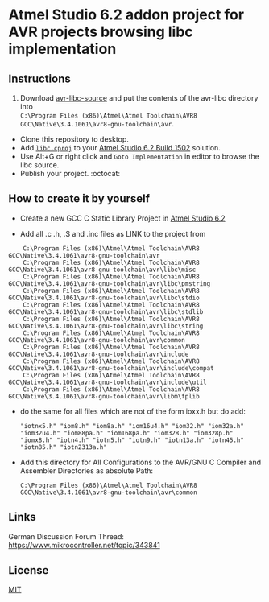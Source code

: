 # Atmel Studio 6.2 addon project for AVR projects browsing libc implementation

## Instructions

1. Download [avr-libc-source](http://distribute.atmel.no/tools/opensource/Atmel-AVR-GNU-Toolchain/3.4.5/avr-libc-1.8.0.tar.bz2)
  and put the contents of the avr-libc directory into  
  `C:\Program Files (x86)\Atmel\Atmel Toolchain\AVR8 GCC\Native\3.4.1061\avr8-gnu-toolchain\avr`.
* Clone this repository to desktop.
* Add [`libc.cproj`](./libc.cproj) to your
  [Atmel Studio 6.2 Build 1502](https://www.mikrocontroller.net/articles/Atmel_Studio) solution.
* Use Alt+G or right click and  `Goto Implementation` in editor to browse the libc source.
* Publish your project. :octocat:

## How to create it by yourself

* Create a new GCC C Static Library Project in [Atmel Studio 6.2](https://www.mikrocontroller.net/articles/Atmel_Studio)

* Add all .c .h, .S and .inc files as LINK to the project from
```
    C:\Program Files (x86)\Atmel\Atmel Toolchain\AVR8 GCC\Native\3.4.1061\avr8-gnu-toolchain\avr
    C:\Program Files (x86)\Atmel\Atmel Toolchain\AVR8 GCC\Native\3.4.1061\avr8-gnu-toolchain\avr\libc\misc
    C:\Program Files (x86)\Atmel\Atmel Toolchain\AVR8 GCC\Native\3.4.1061\avr8-gnu-toolchain\avr\libc\pmstring
    C:\Program Files (x86)\Atmel\Atmel Toolchain\AVR8 GCC\Native\3.4.1061\avr8-gnu-toolchain\avr\libc\stdio
    C:\Program Files (x86)\Atmel\Atmel Toolchain\AVR8 GCC\Native\3.4.1061\avr8-gnu-toolchain\avr\libc\stdlib
    C:\Program Files (x86)\Atmel\Atmel Toolchain\AVR8 GCC\Native\3.4.1061\avr8-gnu-toolchain\avr\libc\string
    C:\Program Files (x86)\Atmel\Atmel Toolchain\AVR8 GCC\Native\3.4.1061\avr8-gnu-toolchain\avr\common
    C:\Program Files (x86)\Atmel\Atmel Toolchain\AVR8 GCC\Native\3.4.1061\avr8-gnu-toolchain\avr\include
    C:\Program Files (x86)\Atmel\Atmel Toolchain\AVR8 GCC\Native\3.4.1061\avr8-gnu-toolchain\avr\include\compat
    C:\Program Files (x86)\Atmel\Atmel Toolchain\AVR8 GCC\Native\3.4.1061\avr8-gnu-toolchain\avr\include\util
    C:\Program Files (x86)\Atmel\Atmel Toolchain\AVR8 GCC\Native\3.4.1061\avr8-gnu-toolchain\avr\libm\fplib
```
* do the same for all files which are not of the form ioxx.h but do add:

  `"iotnx5.h" "iom8.h" "iom8a.h" "iom16u4.h" "iom32.h" "iom32a.h" "iom32u4.h" "iom88pa.h" "iom168pa.h" "iom328.h" "iom328p.h" "iomx8.h" "iotn4.h" "iotn5.h" "iotn9.h" "iotn13a.h" "iotn45.h" "iotn85.h" "iotn2313a.h"`

* Add this directory for All Configurations to the AVR/GNU C Compiler and Assembler Directories as absolute Path:

    `C:\Program Files (x86)\Atmel\Atmel Toolchain\AVR8 GCC\Native\3.4.1061\avr8-gnu-toolchain\avr\common`

## Links

German Discussion Forum Thread:
https://www.mikrocontroller.net/topic/343841

## License

[MIT](./LICENSE)
